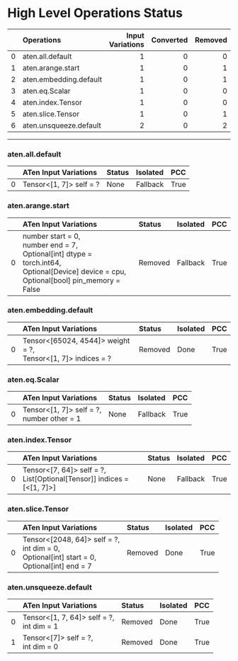 # High Level Operations Status
|    | Operations             |   Input Variations |   Converted |   Removed |   Fallback | Completed   |   Score |
|---:|:-----------------------|-------------------:|------------:|----------:|-----------:|:------------|--------:|
|  0 | aten.all.default       |                  1 |           0 |         0 |          0 | ✘           |       0 |
|  1 | aten.arange.start      |                  1 |           0 |         1 |          0 | ✅          |       1 |
|  2 | aten.embedding.default |                  1 |           0 |         1 |          0 | ✅          |       1 |
|  3 | aten.eq.Scalar         |                  1 |           0 |         0 |          0 | ✘           |       0 |
|  4 | aten.index.Tensor      |                  1 |           0 |         0 |          0 | ✘           |       0 |
|  5 | aten.slice.Tensor      |                  1 |           0 |         1 |          0 | ✅          |       1 |
|  6 | aten.unsqueeze.default |                  2 |           0 |         2 |          0 | ✅          |       1 |
***
### aten.all.default
|    | ATen Input Variations   | Status   | Isolated   | PCC   |
|---:|:------------------------|:---------|:-----------|:------|
|  0 | Tensor<[1, 7]> self = ? | None     | Fallback   | True  |
### aten.arange.start
|    | ATen Input Variations                                                                                                                             | Status   | Isolated   | PCC   |
|---:|:--------------------------------------------------------------------------------------------------------------------------------------------------|:---------|:-----------|:------|
|  0 | number start = 0,<br>number end = 7,<br>Optional[int] dtype = torch.int64,<br>Optional[Device] device = cpu,<br>Optional[bool] pin_memory = False | Removed  | Fallback   | True  |
### aten.embedding.default
|    | ATen Input Variations                                           | Status   | Isolated   | PCC   |
|---:|:----------------------------------------------------------------|:---------|:-----------|:------|
|  0 | Tensor<[65024, 4544]> weight = ?,<br>Tensor<[1, 7]> indices = ? | Removed  | Done       | True  |
### aten.eq.Scalar
|    | ATen Input Variations                        | Status   | Isolated   | PCC   |
|---:|:---------------------------------------------|:---------|:-----------|:------|
|  0 | Tensor<[1, 7]> self = ?,<br>number other = 1 | None     | Fallback   | True  |
### aten.index.Tensor
|    | ATen Input Variations                                                    | Status   | Isolated   | PCC   |
|---:|:-------------------------------------------------------------------------|:---------|:-----------|:------|
|  0 | Tensor<[7, 64]> self = ?,<br>List[Optional[Tensor]] indices = [<[1, 7]>] | None     | Fallback   | True  |
### aten.slice.Tensor
|    | ATen Input Variations                                                                             | Status   | Isolated   | PCC   |
|---:|:--------------------------------------------------------------------------------------------------|:---------|:-----------|:------|
|  0 | Tensor<[2048, 64]> self = ?,<br>int dim = 0,<br>Optional[int] start = 0,<br>Optional[int] end = 7 | Removed  | Done       | True  |
### aten.unsqueeze.default
|    | ATen Input Variations                       | Status   | Isolated   | PCC   |
|---:|:--------------------------------------------|:---------|:-----------|:------|
|  0 | Tensor<[1, 7, 64]> self = ?,<br>int dim = 1 | Removed  | Done       | True  |
|  1 | Tensor<[7]> self = ?,<br>int dim = 0        | Removed  | Done       | True  |

